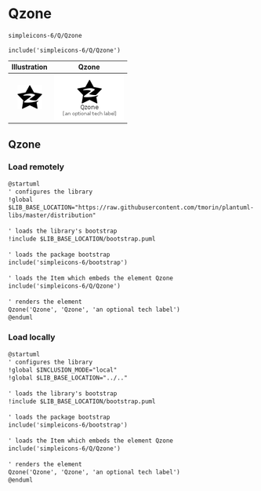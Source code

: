 # Qzone


```text
simpleicons-6/Q/Qzone
```

```text
include('simpleicons-6/Q/Qzone')
```



| Illustration | Qzone |
| :---: | :---: |
| ![illustration for Illustration](../../simpleicons-6/Q/Qzone.png) | ![illustration for Qzone](../../simpleicons-6/Q/Qzone.Local.png) |




## Qzone

### Load remotely
```plantuml
@startuml
' configures the library
!global $LIB_BASE_LOCATION="https://raw.githubusercontent.com/tmorin/plantuml-libs/master/distribution"

' loads the library's bootstrap
!include $LIB_BASE_LOCATION/bootstrap.puml

' loads the package bootstrap
include('simpleicons-6/bootstrap')

' loads the Item which embeds the element Qzone
include('simpleicons-6/Q/Qzone')

' renders the element
Qzone('Qzone', 'Qzone', 'an optional tech label')
@enduml
```

### Load locally
```plantuml
@startuml
' configures the library
!global $INCLUSION_MODE="local"
!global $LIB_BASE_LOCATION="../.."

' loads the library's bootstrap
!include $LIB_BASE_LOCATION/bootstrap.puml

' loads the package bootstrap
include('simpleicons-6/bootstrap')

' loads the Item which embeds the element Qzone
include('simpleicons-6/Q/Qzone')

' renders the element
Qzone('Qzone', 'Qzone', 'an optional tech label')
@enduml
```

